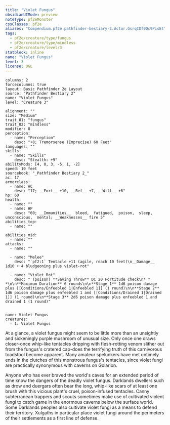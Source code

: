 ```yaml
---
title: "Violet Fungus"
obsidianUIMode: preview
noteType: pf2eMonster
cssClasses: pf2e
aliases: "Compendium.pf2e.pathfinder-bestiary-2.Actor.GsrqCDf0Dc9PisEt" 
tags:
  - pf2e/creature/type/fungus
  - pf2e/creature/type/mindless
  - pf2e/creature/level/3
statblock: inline
name: "Violet Fungus"
level: 3
license: OGL
---
```


```statblock
columns: 2
forcecolumns: true
layout: Basic Pathfinder 2e Layout
source: "Pathfinder Bestiary 2"
name: "Violet Fungus"
level: "Creature 3"

alignment: ""
size: "Medium"
trait_01: "fungus"
trait_02: "mindless"
modifier: 8
perception:
  - name: "Perception"
    desc: "+8; Tremorsense (Imprecise) 60 Feet"
languages: ""
skills:
  - name: "Skills"
    desc: "Stealth: +9"
abilityMods: [4, 0, 3, -5, 1, -2]
speed: 10 feet
sourcebook: "_Pathfinder Bestiary 2_"
ac: 17
armorclass:
  - name: AC
    desc: "17; __Fort__ +10, __Ref__ +7, __Will__ +6"
hp: 60
health:
  - name: ""
  - name: HP
    desc: "60; __Immunities__  bleed,  fatigued,  poison,  sleep,  unconscious,  mental; __Weaknesses__ fire 5"
abilities_top:
  - name: ""

abilities_mid:
  - name: ""
attacks:
  - name: ""

  - name: "Melee"
    desc: "`pf2:1` Tentacle +11 (agile, reach 10 feet)\n__Damage__  1d10 + 4 bludgeoning plus violet-rot"

  - name: "Violet Rot"
    desc: " (poison) **Saving Throw** DC 20 Fortitude check\n* * *\n\n**Maximum Duration** 6 rounds\n\n**Stage 1** 1d6 poison damage plus [[Conditions/Enfeebled 1|Enfeebled 1]] (1 round)\n\n**Stage 2** 1d6 poison damage plus enfeebled 1 and [[Conditions/Drained 1|Drained 1]] (1 round)\n\n**Stage 3** 2d6 poison damage plus enfeebled 1 and drained 1 (1 round)"
 
```

```encounter-table
name: Violet Fungus
creatures:
  - 1: Violet Fungus
```



At a glance, a violet fungus might seem to be little more than an unsightly and sickeningly purple mushroom of unusual size. Only once one draws closer-once whip-like tentacles dripping with flesh-rotting venom slither out from the fungus's cratered cap-does the terrifying truth of this carnivorous toadstool become apparent. Many amateur spelunkers have met untimely ends in the clutches of this monstrous fungus's tentacles, since violet fungi are practically synonymous with caverns on Golarion.

Anyone who has ever braved the world's caves for an extended period of time know the dangers of the deadly violet fungus. Darklands dwellers such as drow and duergars often bear the long, whip-like scars of at least one brush with this vicious plant's cruel, poison-infused tentacles. Canny subterranean trappers and scouts sometimes make use of cultivated violent fungi to catch game in the enormous caverns below the surface world. Some Darklands peoples also cultivate violet fungi as a means to defend their territory. Xulgaths in particular place violet fungi around the perimeters of their settlements as a first line of defense.
